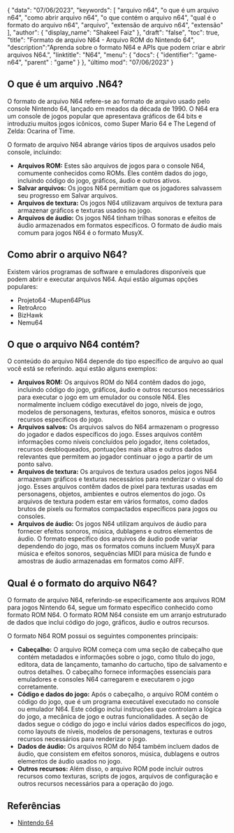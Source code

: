 {
"data": "07/06/2023",
  "keywords": [
"arquivo n64",
"o que é um arquivo n64",
"como abrir arquivo n64",
"o que contém o arquivo n64",
"qual é o formato do arquivo n64",
"arquivo",
"extensão de arquivo n64",
"extensão"
],
  "author": {
"display_name": "Shakeel Faiz"
},
"draft": "false",
"toc": true,
"title": "Formato de arquivo N64 - Arquivo ROM do Nintendo 64",
  "description":"Aprenda sobre o formato N64 e APIs que podem criar e abrir arquivos N64.",
"linktitle": "N64",
  "menu": {
    "docs": {
      "identifier": "game-n64",
"parent" : "game"
}
},
"último mod": "07/06/2023"
}

## O que é um arquivo .N64?

O formato de arquivo N64 refere-se ao formato de arquivo usado pelo console Nintendo 64, lançado em meados da década de 1990. O N64 era um console de jogos popular que apresentava gráficos de 64 bits e introduziu muitos jogos icônicos, como Super Mario 64 e The Legend of Zelda: Ocarina of Time.

O formato de arquivo N64 abrange vários tipos de arquivos usados pelo console, incluindo:

- **Arquivos ROM:** Estes são arquivos de jogos para o console N64, comumente conhecidos como ROMs. Eles contêm dados do jogo, incluindo código do jogo, gráficos, áudio e outros ativos.
- **Salvar arquivos:** Os jogos N64 permitiam que os jogadores salvassem seu progresso em Salvar arquivos.
- **Arquivos de textura:** Os jogos N64 utilizavam arquivos de textura para armazenar gráficos e texturas usados no jogo.
- **Arquivos de áudio:** Os jogos N64 tinham trilhas sonoras e efeitos de áudio armazenados em formatos específicos. O formato de áudio mais comum para jogos N64 é o formato MusyX.

## Como abrir o arquivo N64?

Existem vários programas de software e emuladores disponíveis que podem abrir e executar arquivos N64. Aqui estão algumas opções populares:

- Projeto64
-Mupen64Plus
- RetroArco
- BizHawk
- Nemu64

## O que o arquivo N64 contém?

O conteúdo do arquivo N64 depende do tipo específico de arquivo ao qual você está se referindo. aqui estão alguns exemplos:

- **Arquivos ROM:** Os arquivos ROM do N64 contêm dados do jogo, incluindo código do jogo, gráficos, áudio e outros recursos necessários para executar o jogo em um emulador ou console N64. Eles normalmente incluem código executável do jogo, níveis de jogo, modelos de personagens, texturas, efeitos sonoros, música e outros recursos específicos do jogo.
- **Arquivos salvos:** Os arquivos salvos do N64 armazenam o progresso do jogador e dados específicos do jogo. Esses arquivos contêm informações como níveis concluídos pelo jogador, itens coletados, recursos desbloqueados, pontuações mais altas e outros dados relevantes que permitem ao jogador continuar o jogo a partir de um ponto salvo.
- **Arquivos de textura:** Os arquivos de textura usados pelos jogos N64 armazenam gráficos e texturas necessários para renderizar o visual do jogo. Esses arquivos contêm dados de pixel para texturas usadas em personagens, objetos, ambientes e outros elementos do jogo. Os arquivos de textura podem estar em vários formatos, como dados brutos de pixels ou formatos compactados específicos para jogos ou consoles.
- **Arquivos de áudio:** Os jogos N64 utilizam arquivos de áudio para fornecer efeitos sonoros, música, dublagens e outros elementos de áudio. O formato específico dos arquivos de áudio pode variar dependendo do jogo, mas os formatos comuns incluem MusyX para música e efeitos sonoros, sequências MIDI para música de fundo e amostras de áudio armazenadas em formatos como AIFF.

## Qual é o formato do arquivo N64?

O formato de arquivo N64, referindo-se especificamente aos arquivos ROM para jogos Nintendo 64, segue um formato específico conhecido como formato ROM N64. O formato ROM N64 consiste em um arranjo estruturado de dados que inclui código do jogo, gráficos, áudio e outros recursos.

O formato N64 ROM possui os seguintes componentes principais:

- **Cabeçalho:** O arquivo ROM começa com uma seção de cabeçalho que contém metadados e informações sobre o jogo, como título do jogo, editora, data de lançamento, tamanho do cartucho, tipo de salvamento e outros detalhes. O cabeçalho fornece informações essenciais para emuladores e consoles N64 carregarem e executarem o jogo corretamente.
- **Código e dados do jogo:** Após o cabeçalho, o arquivo ROM contém o código do jogo, que é um programa executável executado no console ou emulador N64. Este código inclui instruções que controlam a lógica do jogo, a mecânica de jogo e outras funcionalidades. A seção de dados segue o código do jogo e inclui vários dados específicos do jogo, como layouts de níveis, modelos de personagens, texturas e outros recursos necessários para renderizar o jogo.
- **Dados de áudio:** Os arquivos ROM do N64 também incluem dados de áudio, que consistem em efeitos sonoros, música, dublagens e outros elementos de áudio usados no jogo.
- **Outros recursos:** Além disso, o arquivo ROM pode incluir outros recursos como texturas, scripts de jogos, arquivos de configuração e outros recursos necessários para a operação do jogo.

## Referências
* [Nintendo 64](https://en.wikipedia.org/wiki/Nintendo_64)

